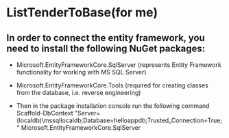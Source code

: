 # ListTenderToBase(for me)
 ## In order to connect the entity framework, you need to install the following NuGet packages:

- Microsoft.EntityFrameworkCore.SqlServer (represents Entity Framework functionality for working with MS SQL Server)

- Microsoft.EntityFrameworkCore.Tools (required for creating classes from the database, i.e. reverse engineering)

- Then in the package installation console run the following command
Scaffold-DbContext "Server=(localdb)\mssqllocaldb;Database=helloappdb;Trusted_Connection=True;" Microsoft.EntityFrameworkCore.SqlServer
